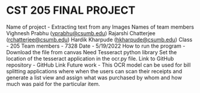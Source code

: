 # CST 205 FINAL PROJECT
Name of project - Extracting text from any Images
Names of team members
Vighnesh Prabhu (vprabhu@csumb.edu)
Rajarshi Chatterjee (rchatterjee@csumb.edu)
Hardik Kharpude (hkharpude@csumb.edu)
Class - 205
Team members - 7328
Date - 5/19/2022
How to run the program - 
Download the file from canvas
Need Tesseract python library
Set the location of the tesseract application in the ocr.py file.
Link to GitHub repository - GitHub Link
Future work - This OCR model can be used for bill splitting applications where when the users can scan their receipts and generate a list view and assign what was purchased by whom and how much was paid for the particular item.
